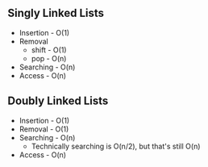 ## Singly Linked Lists
* Insertion - O(1)
* Removal 
    - shift - O(1)  
    - pop - O(n)
* Searching - O(n)
* Access - O(n)

## Doubly Linked Lists
* Insertion - O(1)
* Removal - O(1)
* Searching - O(n)
    - Technically searching is O(n/2), but that's still O(n)
* Access - O(n)